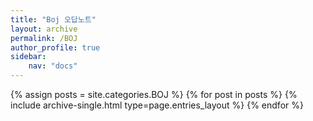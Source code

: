```yaml
---
title: "Boj 오답노트"
layout: archive
permalink: /BOJ
author_profile: true
sidebar:
    nav: "docs"
---
```

<!-- permalink 대소문자 구별 중요! 카테고리 이름 완벽히 똑같이 적어야 함. 다르면 사이트 이상하게 나옴 -->
<!-- site.categories는 딕셔너리 형태 key:카테고리, value:포스트 내용 -->
{% assign posts = site.categories.BOJ %}
{% for post in posts %} {% include archive-single.html type=page.entries_layout %} {% endfor %}